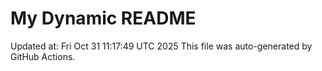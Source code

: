 # My Dynamic README
Updated at: Fri Oct 31 11:17:49 UTC 2025
This file was auto-generated by GitHub Actions.
